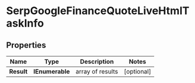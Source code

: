 # SerpGoogleFinanceQuoteLiveHtmlTaskInfo


## Properties

| Name | Type | Description | Notes |
|------------ | ------------- | ------------- | -------------|
**Result** | **IEnumerable<SerpGoogleFinanceQuoteLiveHtmlResultInfo>** | array of results |[optional]|
